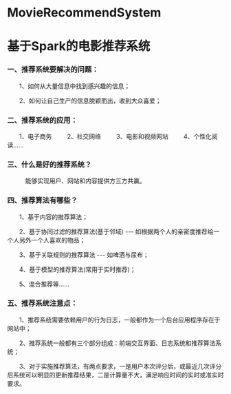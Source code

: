 # MovieRecommendSystem
# 基于Spark的电影推荐系统

### 一、推荐系统要解决的问题：

&emsp;&emsp;1、如何从大量信息中找到感兴趣的信息；

&emsp;&emsp;2、如何让自己生产的信息脱颖而出，收到大众喜爱；

### 二、推荐系统的应用：

&emsp;&emsp;1、电子商务 &emsp;&emsp; 2、社交网络 &emsp;&emsp; 3、电影和视频网站 &emsp;&emsp; 4、个性化阅读......

### 三、什么是好的推荐系统？

&emsp;&emsp;&emsp;能够实现用户、网站和内容提供方三方共赢。

### 四、推荐算法有哪些？

&emsp;&emsp;1、基于内容的推荐算法；

&emsp;&emsp;2、基于协同过滤的推荐算法(基于邻域) --- 如根据两个人的亲密度推荐给一个人另外一个人喜欢的物品；

&emsp;&emsp;3、基于关联规则的推荐算法 --- 如啤酒与尿布；

&emsp;&emsp;4、基于模型的推荐算法(常用于实时推荐)；

&emsp;&emsp;5、混合推荐等......

### 五、推荐系统注意点：

&emsp;&emsp;1、推荐系统需要依赖用户的行为日志，一般都作为一个后台应用程序存在于网站中；

&emsp;&emsp;2、推荐系统一般都有三个部分组成：前端交互界面、日志系统和推荐算法系统；

&emsp;&emsp;3、对于实施推荐算法，有两点要求，一是用户本次评分后，或最近几次评分后系统可以明显的更新推荐结果，二是计算量不大，满足响应时间的实时或准实时要求。
